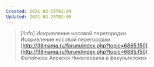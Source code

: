 ```yaml
---
Created: 2021-03-25T01:04
Updated: 2021-03-25T01:05
---
```

> [!info] Искривление носовой перегородки.  
> Искривление носовой перегородки.  
> [http://38mama.ru/forum/index.php?topic=6885.150](http://38mama.ru/forum/index.php?topic=6885.150)  
Фатейчева Алексея Николаевича в факультетских